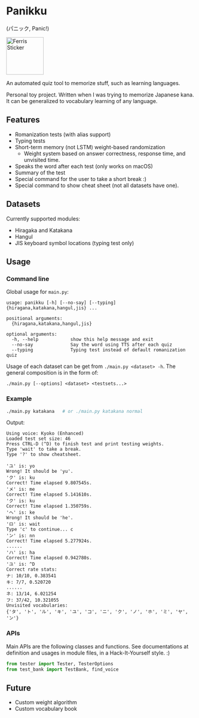 # Panikku

(パニック, Panic!)

<img alt="Ferris Sticker" src="https://doc.rust-lang.org/stable/book/img/ferris/does_not_compile.svg" width="100">

An automated quiz tool to memorize stuff, such as learning languages.

Personal toy project. Written when I was trying to memorize Japanese kana. It can be generalized to vocabulary learning of any language.

## Features

- Romanization tests (with alias support)
- Typing tests
- Short-term memory (not LSTM) weight-based randomization
  - Weight system based on answer correctness, response time, and unvisited time.
- Speaks the word after each test (only works on macOS)
- Summary of the test
- Special command for the user to take a short break :)
- Special command to show cheat sheet (not all datasets have one).

## Datasets

Currently supported modules:

- Hiragaka and Katakana
- Hangul
- JIS keyboard symbol locations (typing test only)

## Usage

### Command line

Global usage for `main.py`:

```text
usage: panikku [-h] [--no-say] [--typing] {hiragana,katakana,hangul,jis} ...

positional arguments:
  {hiragana,katakana,hangul,jis}

optional arguments:
  -h, --help            show this help message and exit
  --no-say              Say the word using TTS after each quiz
  --typing              Typing test instead of default romanization quiz
```

Usage of each dataset can be get from `./main.py <dataset> -h`. The general
composition is in the form of:

```text
./main.py [--options] <dataset> <testsets...>
```

### Example

```bash
./main.py katakana   # or ./main.py katakana normal
```

Output:

```text
Using voice: Kyoko (Enhanced)
Loaded test set size: 46
Press CTRL-D (^D) to finish test and print testing weights.
Type 'wait' to take a break.
Type '?' to show cheatsheet.

'ユ' is: yo
Wrong! It should be 'yu'.
'ク' is: ku
Correct! Time elapsed 9.807545s.
'メ' is: me
Correct! Time elapsed 5.141610s.
'ク' is: ku
Correct! Time elapsed 1.350759s.
'ヘ' is: ke
Wrong! It should be 'he'.
'ロ' is: wait
Type 'c' to continue... c
'ン' is: nn
Correct! Time elapsed 5.277924s.
......
'ハ' is: ha
Correct! Time elapsed 0.942780s.
'ユ' is: ^D
Correct rate stats:
ナ: 10/10, 0.383541
キ: 7/7, 0.520720
......
ネ: 13/14, 6.021254
フ: 37/42, 10.321055
Unvisited vocabularies:
{'タ', 'ト', 'ル', 'キ', 'ユ', 'コ', 'ニ', 'ク', 'ノ', 'ホ', 'ミ', 'ヤ', 'ン'}
```

### APIs

Main APIs are the following classes and functions. See documentations at
definition and usages in module files, in a Hack-It-Yourself style. :)

```python
from tester import Tester, TesterOptions
from test_bank import TestBank, find_voice
```

## Future

- Custom weight algorithm
- Custom vocabulary book
